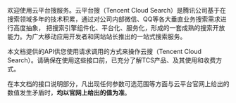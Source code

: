欢迎使用云平台搜服务。云平台搜（Tencent Cloud Search）是腾讯公司基于在搜索领域多年的技术积累，通过对公司内部微信、QQ等各大垂直业务搜索需求进行高度抽象， 把搜索引擎组件化、平台化、服务化，形成的一套成熟的搜索开放能力。为广大移动应用开发者和网站站长推出的一站式搜索服务。

本文档提供的API供您使用请求调用的方式来操作云搜（Tencent Cloud Search）。请确保在使用这些接口前，已充分了解TCS产品、及其使用和收费方式。

在本文档的接口说明部分，凡出现任何参数可选范围等方面与云平台官网上给出的数值发生矛盾时，**均以官网上给出的值为准**。